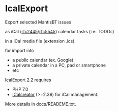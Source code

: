 IcalExport
==========

Export selected MantisBT issues 

as iCal ([rfc2445]/[rfc5545]) calendar tasks (i.e. TODOs) 

in a iCal media file (extension .ics) 

for import into 
- a public calendar (ex. Google)
- a private calendar in a PC, pad or smartphone
- etc

IcalExport 2.2 requires
- PHP 7.0
- [iCalcreator] (>=2.39) for iCal management.

More details in docs/READEME.txt.

[iCalcreator]:
https://github.com/iCalcreator/iCalcreator/

[rfc2445]:
https://tools.ietf.org/html/rfc2445

[rfc5545]:
https://tools.ietf.org/html/rfc5545
